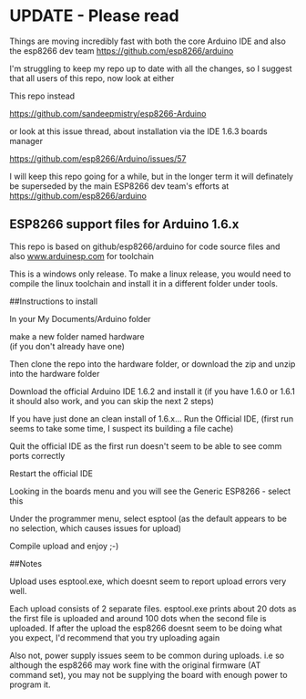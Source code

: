 # UPDATE - Please read

Things are moving incredibly fast with both the core Arduino IDE and also the esp8266 dev team https://github.com/esp8266/arduino 

I'm struggling to keep my repo up to date with all the changes, so I suggest that all users of this repo, now look at either

This repo instead

https://github.com/sandeepmistry/esp8266-Arduino

or look at this issue thread, about installation via the IDE 1.6.3 boards manager

https://github.com/esp8266/Arduino/issues/57


I will keep this repo going for a while, but in the longer term it will definately be superseded by the main ESP8266 dev team's efforts at https://github.com/esp8266/arduino






## ESP8266 support files for Arduino 1.6.x 

This repo is based on github/esp8266/arduino for code source files and also www.arduinesp.com for toolchain

This is a windows only release. To make a linux release, you would need to compile the linux toolchain and install it in a different folder under tools.

##Instructions to install

In your My Documents/Arduino  folder

make a new folder named   hardware  
(if you don't already have one)

Then clone the repo into the hardware folder, or download the zip and unzip into the hardware folder

Download the official Arduino IDE 1.6.2 and install it (if you have 1.6.0 or 1.6.1 it should also work, and you can skip the next 2 steps)

If you have just done an clean install of 1.6.x... Run the Official IDE, (first run seems to take some time, I suspect its building a file cache)

Quit the official IDE as the first run doesn't seem to be able to see comm ports correctly

Restart the official IDE

Looking in the boards menu and you will see the Generic ESP8266  - select this

Under the programmer menu, select esptool (as the default appears to be no selection, which causes issues for upload)

Compile upload and enjoy ;-)


##Notes

Upload uses esptool.exe, which doesnt seem to report upload errors very well. 

Each upload consists of 2 separate files. 
esptool.exe prints about 20 dots as the first file is uploaded and around 100 dots when the second file is uploaded.
If after the upload the esp8266 doesnt seem to be doing what you expect, I'd recommend that you try uploading again

Also not, power supply issues seem to be common during uploads. i.e so although the esp8266 may work fine with the original firmware (AT command set), you may not be supplying the board with enough power to program it.

